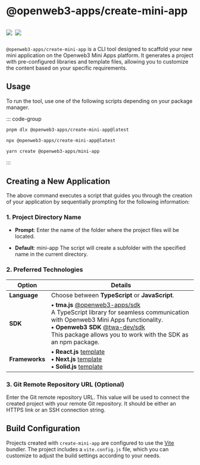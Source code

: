 # @openweb3-apps/create-mini-app

<p style="display: inline-flex; gap: 8px">
  <a href="https://npmjs.com/package/@openweb3-apps/create-mini-app">
    <img src="https://img.shields.io/npm/v/@openweb3-apps/create-mini-app?logo=npm"/>
  </a>
  <a href="https://github.com/openweb3-io/miniapps/tree/master/packages/create-mini-app">
    <img src="https://img.shields.io/badge/source-black?logo=github"/>
  </a>
</p>

`@openweb3-apps/create-mini-app` is a CLI tool designed to scaffold your new
mini application on the Openweb3 Mini Apps platform. It generates a project with pre-configured libraries and template files, 
allowing you to customize the content based on your specific requirements.

## Usage

To run the tool, use one of the following scripts depending on your package manager.

::: code-group
```bash [pnpm]
pnpm dlx @openweb3-apps/create-mini-app@latest
```

```bash [npm]
npx @openweb3-apps/create-mini-app@latest
```

```bash [yarn]
yarn create @openweb3-apps/mini-app
```
:::

## Creating a New Application

The above command executes a script that guides you through the creation of
your application by sequentially prompting for the following information:

### 1. Project Directory Name

- 	**Prompt**: Enter the name of the folder where the project files will be located.

-	**Default**: mini-app
     The script will create a subfolder with the specified name in the current directory.

### 2.	Preferred Technologies

| Option         | Details                                                                                                                                                                                                                                                                                                                                 |
|----------------|-----------------------------------------------------------------------------------------------------------------------------------------------------------------------------------------------------------------------------------------------------------------------------------------------------------------------------------------|
| **Language**   | Choose between **TypeScript** or **JavaScript**.                                                                                                                                                                                                                                                                                        |
| **SDK**        | **• tma.js** [@openweb3-apps/sdk](https://www.npmjs.com/package/@openweb3-apps/sdk) <br/>A TypeScript library for seamless communication with Openweb3 Mini Apps functionality. <br/> **• Openweb3 SDK** [@twa-dev/sdk](https://www.npmjs.com/package/@twa-dev/sdk)<br/>This package allows you to work with the SDK as an npm package. |
| **Frameworks** | **• React.js** [template](https://github.com/openweb3-io/reactjs-template)<br/> **• Next.js** [template](https://github.com/openweb3-io/nextjs-template)<br/> **• Solid.js** [template](https://github.com/openweb3-io/solidjs-js-template)<br/>                                                                   |

### 3.	Git Remote Repository URL (Optional)

Enter the Git remote repository URL. This value will be used to connect the created project with your
remote Git repository. It should be either an HTTPS link or an SSH connection string.

## Build Configuration

Projects created with `create-mini-app` are configured to use the [Vite](https://vite.dev/) bundler. The project includes a `vite.config.js` file,
which you can customize to adjust the build settings according to your needs.
